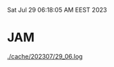 Sat Jul 29 06:18:05 AM EEST 2023
# JAM
<a href='./cache/202307/29_06.log'>./cache/202307/29_06.log</a>
